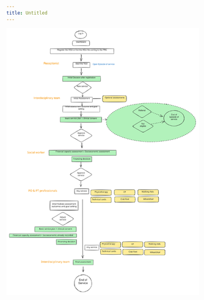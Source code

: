 ```yaml
---
title: Untitled
---
```


<img src="../assets/file.excalidraw.svg" alt="Workflow New service " class="gitbook-drawing">
